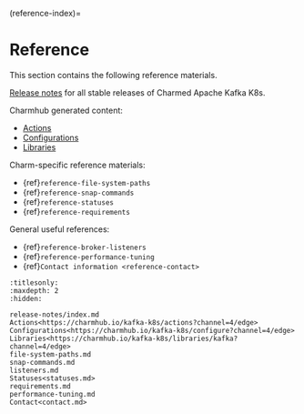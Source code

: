 (reference-index)=
# Reference

This section contains the following reference materials.

[Release notes](reference-release-notes-index) for all stable releases of Charmed Apache Kafka K8s.

Charmhub generated content:

* [Actions](https://charmhub.io/kafka-k8s/actions?channel=4/edge)
* [Configurations](https://charmhub.io/kafka-k8s/configure?channel=4/edge)
* [Libraries](https://charmhub.io/kafka-k8s/libraries/kafka?channel=4/edge)

Charm-specific reference materials:

* {ref}`reference-file-system-paths`
* {ref}`reference-snap-commands`
* {ref}`reference-statuses`
* {ref}`reference-requirements`

General useful references:

* {ref}`reference-broker-listeners`
* {ref}`reference-performance-tuning`
* {ref}`Contact information <reference-contact>`

```{toctree}
:titlesonly:
:maxdepth: 2
:hidden:

release-notes/index.md
Actions<https://charmhub.io/kafka-k8s/actions?channel=4/edge>
Configurations<https://charmhub.io/kafka-k8s/configure?channel=4/edge>
Libraries<https://charmhub.io/kafka-k8s/libraries/kafka?channel=4/edge>
file-system-paths.md
snap-commands.md
listeners.md
Statuses<statuses.md>
requirements.md
performance-tuning.md
Contact<contact.md>
```
